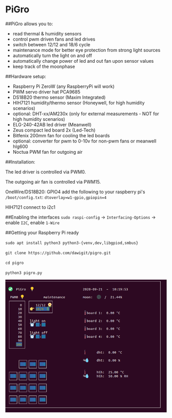 # PiGro

##PiGro allows you to:

- read thermal & humidity sensors
- control pwm driven fans and led drives
- switch between 12/12 and 18/6 cycle
- maintenance mode for better eye protection from strong light sources
- automatically turn the light on and off
- automatically change power of led and out fan upon sensor values
- keep track of the moonphase

##Hardware setup:

- Raspberry Pi ZeroW (any RaspberryPi will work)
- PWM servo driver hat PCA9685
- DS18B20 thermo sensor (Maxim Integrated)
- HIH7121 humidity/thermo sensor (Honeywell, for high humidity scenarios)
- optional: DHT-xx/AM230x (only for external measurements - NOT for high humidity scenarios)
- ELG-240-42AB led driver (Meanwell)
- Zeus compact led board 2x (Led-Tech)
- Bitfenix 200mm fan for cooling the led boards
- optional: converter for pwm to 0-10v for non-pwm fans or meanwell hlg600
- Noctua PWM fan for outgoing air


##Installation:

The led driver is controlled via PWM0.

The outgoing air fan is controlled via PWM15.

OneWire/DS18B20: GPIO4
add the following to your raspberry pi's `/boot/config.txt`:
`dtoverlay=w1-gpio,gpiopin=4`

HIH7121
connect to i2c1

##Enabling the interfaces
`sudo raspi-config`
-> `Interfacing-Options` -> enable `I2C`, enable `1-Wire`

##Getting your Raspberry Pi ready

`sudo apt install python3 python3-{venv,dev,libgpiod,smbus}`

`git clone https://github.com/dawigit/pigro.git`

`cd pigro`

`python3 pigro.py`

![Screenshot](img_pigro.png)

